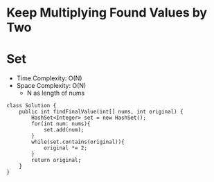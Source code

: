 # Keep Multiplying Found Values by Two
# Set
* Time Complexity: O(N)
* Space Complexity: O(N)
	* N as length of nums
```
class Solution {
    public int findFinalValue(int[] nums, int original) {
        HashSet<Integer> set = new HashSet();
        for(int num: nums){
            set.add(num);
        }
        while(set.contains(original)){
            original *= 2;
        }
        return original;
    }
}
```